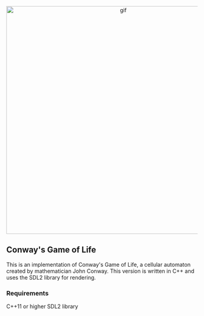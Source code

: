 <p align="center">
<img src="images/gameoflifegithub.gif" alt="gif" width=600>
</p>

## Conway's Game of Life 

This is an implementation of Conway's Game of Life, a cellular automaton created by mathematician John Conway. This version is written in C++ and uses the SDL2 library for rendering.

### Requirements
C++11 or higher
SDL2 library


